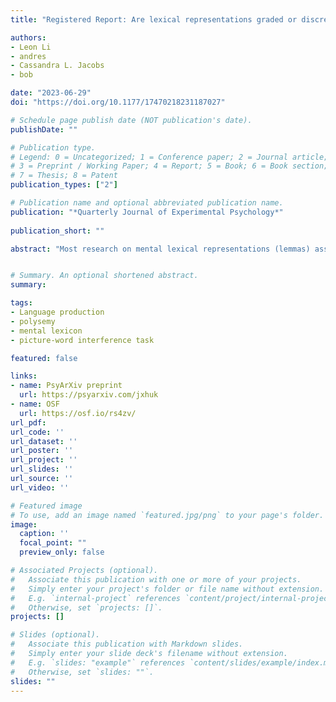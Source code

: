 ```yaml
---
title: "Registered Report: Are lexical representations graded or discrete?"

authors:
- Leon Li
- andres
- Cassandra L. Jacobs
- bob

date: "2023-06-29"
doi: "https://doi.org/10.1177/17470218231187027"

# Schedule page publish date (NOT publication's date).
publishDate: ""

# Publication type.
# Legend: 0 = Uncategorized; 1 = Conference paper; 2 = Journal article;
# 3 = Preprint / Working Paper; 4 = Report; 5 = Book; 6 = Book section;
# 7 = Thesis; 8 = Patent
publication_types: ["2"]

# Publication name and optional abbreviated publication name.
publication: "*Quarterly Journal of Experimental Psychology*" 
 
publication_short: ""

abstract: "Most research on mental lexical representations (lemmas) assumes they are discrete and correspond in number to a word’s number of distinct meanings. Thus, homophones (bat), whose meanings are unrelated, have separate lemmas for each meaning (one for baseball bat, another for flying bat), whereas polysemes (paper), whose senses are related, have shared lemmas (the same lemma for printer paper and term paper). However, most aspects of cognition are thought to be graded, not discrete; could lemmas be graded too? We conducted a preregistered picture-word interference study with pictures of words whose meanings ranged from unrelated (homophones) to very related (regular polysemes). Whereas semantic competitors to picture names slow picture naming, semantic competitors to non-depicted meanings of homophones facilitate naming, suggesting distinct lemmas for homophones’ meanings (Cutting & Ferreira, 1999). We predicted that competitors to non-depicted senses of polysemes would slow naming, since polysemes’ depicted and non-depicted senses presumably share a lemma. Crucially, we aimed to examine the transition from facilitation to inhibition: two groupings (where competitors to non-depicted senses led to facilitation for words with two lemmas but inhibition for words with one lemma) would imply that lemmas are indeed discrete. But a transition that varies continuously by sense relatedness would imply that lemmas are graded. Unexpectedly, competitors to non-depicted senses of both homophones and polysemes facilitated naming. Although these results do not indicate whether lemmas are graded or discrete, they do inform a longstanding question on the nature of polysemes, supporting a multiple-lemma (vs. core-lemma) account."


# Summary. An optional shortened abstract.
summary:

tags:
- Language production
- polysemy
- mental lexicon
- picture-word interference task

featured: false

links:
- name: PsyArXiv preprint
  url: https://psyarxiv.com/jxhuk
- name: OSF
  url: https://osf.io/rs4zv/
url_pdf: 
url_code: ''
url_dataset: ''
url_poster: ''
url_project: ''
url_slides: ''
url_source: ''
url_video: ''

# Featured image
# To use, add an image named `featured.jpg/png` to your page's folder. 
image:
  caption: ''
  focal_point: ""
  preview_only: false

# Associated Projects (optional).
#   Associate this publication with one or more of your projects.
#   Simply enter your project's folder or file name without extension.
#   E.g. `internal-project` references `content/project/internal-project/index.md`.
#   Otherwise, set `projects: []`.
projects: []

# Slides (optional).
#   Associate this publication with Markdown slides.
#   Simply enter your slide deck's filename without extension.
#   E.g. `slides: "example"` references `content/slides/example/index.md`.
#   Otherwise, set `slides: ""`.
slides: ""
---
```


